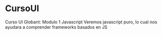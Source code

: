 # CursoUI
Curso UI Globant: Modulo 1 Javascript
Veremos javascript puro, lo cual nos ayudara a comprender frameworks basados en JS
